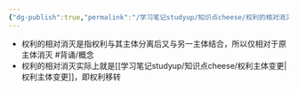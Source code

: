 ```yaml
---
{"dg-publish":true,"permalink":"/学习笔记studyup/知识点cheese/权利的相对消灭/","dgPassFrontmatter":true,"noteIcon":"","created":"2024-07-14T11:57:46.973+08:00","updated":"2024-09-11T12:16:38.272+08:00"}
---
```


- 权利的相对消灭是指权利与其主体分离后又与另一主体结合，所以仅相对于原主体消灭 #背诵/概念 
- 权利的相对消灭实际上就是[[学习笔记studyup/知识点cheese/权利主体变更\|权利主体变更]]，即权利移转